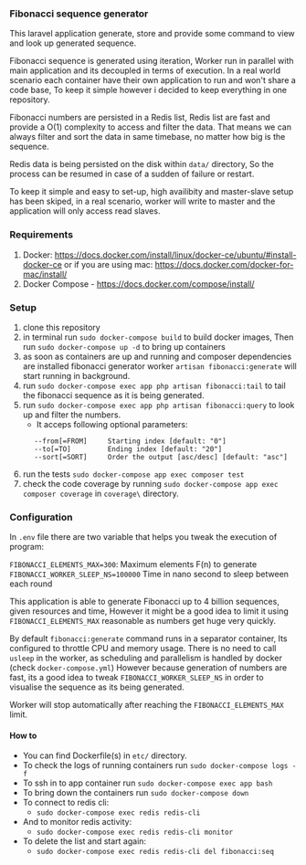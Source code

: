 ### Fibonacci sequence generator

This laravel application generate, store and provide some command to view and look up generated sequence.

Fibonacci sequence is generated using iteration, Worker run in parallel with main application and its decoupled in terms of execution.
In a real world scenario each container have their own application to run and won't share a code base, To keep it simple however i decided to keep everything in one repository.

Fibonacci numbers are persisted in a Redis list, Redis list are fast and provide a O(1) complexity to access and filter the data. That means we can always filter and sort the data in same timebase, no matter how big is the sequence.

Redis data is being persisted on the disk within `data/` directory, So the process can be resumed in case of a sudden of failure or restart.

To keep it simple and easy to set-up, high availibity and master-slave setup has been skiped, in a real scenario, worker will write to master and the application will only access read slaves.



### Requirements

1. Docker: https://docs.docker.com/install/linux/docker-ce/ubuntu/#install-docker-ce
or if you are using mac: https://docs.docker.com/docker-for-mac/install/
2. Docker Compose - https://docs.docker.com/compose/install/

### Setup

1. clone this repository
2. in terminal run `sudo docker-compose build` to build docker images, Then run `sudo docker-compose up -d` to bring up containers
3. as soon as containers are up and running and composer dependencies are installed
fibonacci generator worker `artisan fibonacci:generate` will start running in background.
4. run `sudo docker-compose exec app php artisan fibonacci:tail` to tail the fibonacci sequence as it is being generated.
5. run `sudo docker-compose exec app php artisan fibonacci:query` to look up and filter the numbers.
    - It acceps following optional parameters:
```
      --from[=FROM]     Starting index [default: "0"]
      --to[=TO]         Ending index [default: "20"]
      --sort[=SORT]     Order the output [asc/desc] [default: "asc"]
```
        
6. run the tests `sudo docker-compose app exec composer test` 
7. check the code coverage by running `sudo docker-compose app exec composer coverage` in `coverage\` directory.


### Configuration
In  `.env` file there are two variable that helps you tweak the execution of program:

`FIBONACCI_ELEMENTS_MAX=300`: Maximum elements F(n) to generate
`FIBONACCI_WORKER_SLEEP_NS=100000` Time in nano second to sleep between each round

This application is able to generate Fibonacci up to 4 billion sequences, given resources and time,
However it might be a good idea to limit it using `FIBONACCI_ELEMENTS_MAX` reasonable as numbers get huge very quickly.

By default `fibonacci:generate` command runs in a separator container, Its configured to throttle CPU and memory usage.
There is no need to call `usleep` in the worker, as scheduling and parallelism is handled by docker (check `docker-compose.yml`)
However because generation of numbers are fast, its a good idea to tweak `FIBONACCI_WORKER_SLEEP_NS` in order to visualise the sequence as its being generated.

Worker will stop automatically after reaching the `FIBONACCI_ELEMENTS_MAX` limit.

#### How to

 - You can find Dockerfile(s) in `etc/` directory.
 - To check the logs of running containers run `sudo docker-compose logs -f`
 - To ssh in to app container run `sudo docker-compose exec app bash`
 - To bring down the containers run `sudo docker-compose down`
 - To connect to redis cli:
    - `sudo docker-compose exec redis redis-cli`
 - And to monitor redis activity:
    - `sudo docker-compose exec redis redis-cli monitor`
 - To delete the list and start again:
    - `sudo docker-compose exec redis redis-cli del fibonacci:seq`    
